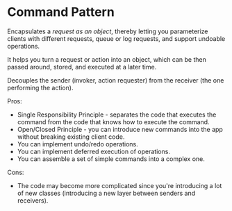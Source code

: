# Command Pattern

Encapsulates a _request as an object_, thereby letting you parameterize clients with different requests, queue or log requests, and support undoable operations.

It helps you turn a request or action into an object, which can be then passed around, stored, and executed at a later time.

Decouples the sender (invoker, action requester) from the receiver (the one performing the action).

Pros:
- Single Responsibility Principle - separates the code that executes the command from the code that knows how to execute the command.
- Open/Closed Principle - you can introduce new commands into the app without breaking existing client code.
- You can implement undo/redo operations.
- You can implement deferred execution of operations.
- You can assemble a set of simple commands into a complex one.

Cons:
- The code may become more complicated since you're introducing a lot of new classes (introducing a new layer between senders and receivers).